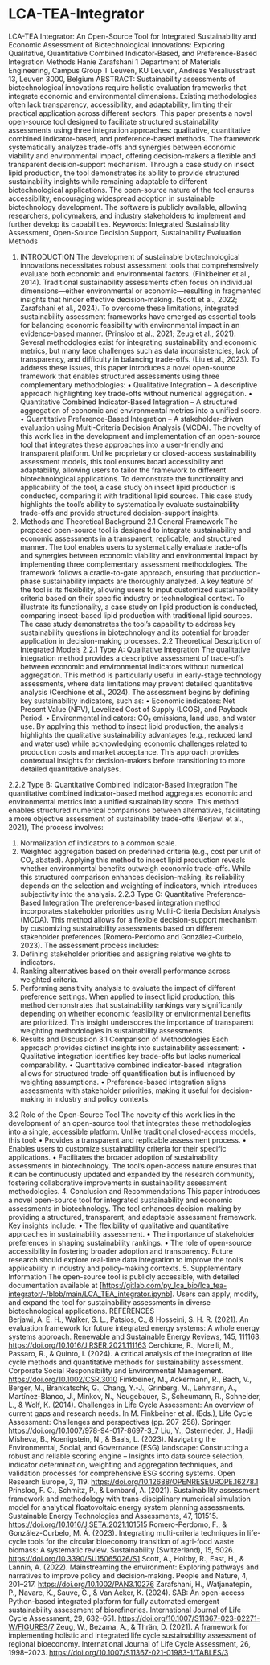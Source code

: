 # LCA-TEA-Integrator
LCA-TEA Integrator: An Open-Source Tool for Integrated Sustainability and Economic Assessment of Biotechnological Innovations: Exploring Qualitative, Quantitative Combined Indicator-Based, and Preference-Based Integration Methods
Hanie Zarafshani 
1 Department of Materials Engineering, Campus Group T Leuven, KU Leuven, Andreas Vesaliusstraat 13, Leuven 3000, Belgium
ABSTRACT: Sustainability assessments of biotechnological innovations require holistic evaluation frameworks that integrate economic and environmental dimensions. Existing methodologies often lack transparency, accessibility, and adaptability, limiting their practical application across different sectors. This paper presents a novel open-source tool designed to facilitate structured sustainability assessments using three integration approaches: qualitative, quantitative combined indicator-based, and preference-based methods. The framework systematically analyzes trade-offs and synergies between economic viability and environmental impact, offering decision-makers a flexible and transparent decision-support mechanism. Through a case study on insect lipid production, the tool demonstrates its ability to provide structured sustainability insights while remaining adaptable to different biotechnological applications. The open-source nature of the tool ensures accessibility, encouraging widespread adoption in sustainable biotechnology development. The software is publicly available, allowing researchers, policymakers, and industry stakeholders to implement and further develop its capabilities.
Keywords: Integrated Sustainability Assessment, Open-Source Decision Support, Sustainability Evaluation Methods
1.	INTRODUCTION
The development of sustainable biotechnological innovations necessitates robust assessment tools that comprehensively evaluate both economic and environmental factors. (Finkbeiner et al., 2014). Traditional sustainability assessments often focus on individual dimensions—either environmental or economic—resulting in fragmented insights that hinder effective decision-making. (Scott et al., 2022; Zarafshani et al., 2024). To overcome these limitations, integrated sustainability assessment frameworks have emerged as essential tools for balancing economic feasibility with environmental impact in an evidence-based manner. (Prinsloo et al., 2021; Zeug et al., 2021).
Several methodologies exist for integrating sustainability and economic metrics, but many face challenges such as data inconsistencies, lack of transparency, and difficulty in balancing trade-offs. (Liu et al., 2023). To address these issues, this paper introduces a novel open-source framework that enables structured assessments using three complementary methodologies:
•	Qualitative Integration – A descriptive approach highlighting key trade-offs without numerical aggregation.
•	Quantitative Combined Indicator-Based Integration – A structured aggregation of economic and environmental metrics into a unified score.
•	Quantitative Preference-Based Integration – A stakeholder-driven evaluation using Multi-Criteria Decision Analysis (MCDA).
The novelty of this work lies in the development and implementation of an open-source tool that integrates these approaches into a user-friendly and transparent platform. Unlike proprietary or closed-access sustainability assessment models, this tool ensures broad accessibility and adaptability, allowing users to tailor the framework to different biotechnological applications.
To demonstrate the functionality and applicability of the tool, a case study on insect lipid production is conducted, comparing it with traditional lipid sources. This case study highlights the tool’s ability to systematically evaluate sustainability trade-offs and provide structured decision-support insights.
2.	Methods and Theoretical Background
2.1 General Framework
The proposed open-source tool is designed to integrate sustainability and economic assessments in a transparent, replicable, and structured manner. The tool enables users to systematically evaluate trade-offs and synergies between economic viability and environmental impact by implementing three complementary assessment methodologies. The framework follows a cradle-to-gate approach, ensuring that production-phase sustainability impacts are thoroughly analyzed.
A key feature of the tool is its flexibility, allowing users to input customized sustainability criteria based on their specific industry or technological context. To illustrate its functionality, a case study on lipid production is conducted, comparing insect-based lipid production with traditional lipid sources. The case study demonstrates the tool’s capability to address key sustainability questions in biotechnology and its potential for broader application in decision-making processes.
2.2 Theoretical Description of Integrated Models
2.2.1 Type A: Qualitative Integration
The qualitative integration method provides a descriptive assessment of trade-offs between economic and environmental indicators without numerical aggregation. This method is particularly useful in early-stage technology assessments, where data limitations may prevent detailed quantitative analysis (Cerchione et al., 2024).
The assessment begins by defining key sustainability indicators, such as:
•	Economic indicators: Net Present Value (NPV), Levelized Cost of Supply (LCOS), and Payback Period.
•	Environmental indicators: CO₂ emissions, land use, and water use.
By applying this method to insect lipid production, the analysis highlights the qualitative sustainability advantages (e.g., reduced land and water use) while acknowledging economic challenges related to production costs and market acceptance. This approach provides contextual insights for decision-makers before transitioning to more detailed quantitative analyses.

2.2.2 Type B: Quantitative Combined Indicator-Based Integration
The quantitative combined indicator-based method aggregates economic and environmental metrics into a unified sustainability score. This method enables structured numerical comparisons between alternatives, facilitating a more objective assessment of sustainability trade-offs (Berjawi et al., 2021),
The process involves:
1.	Normalization of indicators to a common scale.
2.	Weighted aggregation based on predefined criteria (e.g., cost per unit of CO₂ abated).
Applying this method to insect lipid production reveals whether environmental benefits outweigh economic trade-offs. While this structured comparison enhances decision-making, its reliability depends on the selection and weighting of indicators, which introduces subjectivity into the analysis.
2.2.3 Type C: Quantitative Preference-Based Integration
The preference-based integration method incorporates stakeholder priorities using Multi-Criteria Decision Analysis (MCDA). This method allows for a flexible decision-support mechanism by customizing sustainability assessments based on different stakeholder preferences (Romero-Perdomo and González-Curbelo, 2023).
The assessment process includes:
1.	Defining stakeholder priorities and assigning relative weights to indicators.
2.	Ranking alternatives based on their overall performance across weighted criteria.
3.	Performing sensitivity analysis to evaluate the impact of different preference settings.
When applied to insect lipid production, this method demonstrates that sustainability rankings vary significantly depending on whether economic feasibility or environmental benefits are prioritized. This insight underscores the importance of transparent weighting methodologies in sustainability assessments.
3.	Results and Discussion
3.1 Comparison of Methodologies
Each approach provides distinct insights into sustainability assessment:
•	Qualitative integration identifies key trade-offs but lacks numerical comparability.
•	Quantitative combined indicator-based integration allows for structured trade-off quantification but is influenced by weighting assumptions.
•	Preference-based integration aligns assessments with stakeholder priorities, making it useful for decision-making in industry and policy contexts.

3.2 Role of the Open-Source Tool
The novelty of this work lies in the development of an open-source tool that integrates these methodologies into a single, accessible platform. Unlike traditional closed-access models, this tool:
•	Provides a transparent and replicable assessment process.
•	Enables users to customize sustainability criteria for their specific applications.
•	Facilitates the broader adoption of sustainability assessments in biotechnology.
The tool’s open-access nature ensures that it can be continuously updated and expanded by the research community, fostering collaborative improvements in sustainability assessment methodologies.
4.	Conclusion and Recommendations
This paper introduces a novel open-source tool for integrated sustainability and economic assessments in biotechnology. The tool enhances decision-making by providing a structured, transparent, and adaptable assessment framework. Key insights include:
•	The flexibility of qualitative and quantitative approaches in sustainability assessment.
•	The importance of stakeholder preferences in shaping sustainability rankings.
•	The role of open-source accessibility in fostering broader adoption and transparency.
Future research should explore real-time data integration to improve the tool’s applicability in industry and policy-making contexts.
5.	Supplementary Information
The open-source tool is publicly accessible, with detailed documentation available at [https://gitlab.com/py_lca_bio/lca_tea-integrator/-/blob/main/LCA_TEA_integrator.ipynb]. Users can apply, modify, and expand the tool for sustainability assessments in diverse biotechnological applications.
REFERENCES  
Berjawi, A. E. H., Walker, S. L., Patsios, C., & Hosseini, S. H. R. (2021). An evaluation framework for future integrated energy systems: A whole energy systems approach. Renewable and Sustainable Energy Reviews, 145, 111163. https://doi.org/10.1016/J.RSER.2021.111163
Cerchione, R., Morelli, M., Passaro, R., & Quinto, I. (2024). A critical analysis of the integration of life cycle methods and quantitative methods for sustainability assessment. Corporate Social Responsibility and Environmental Management. https://doi.org/10.1002/CSR.3010
Finkbeiner, M., Ackermann, R., Bach, V., Berger, M., Brankatschk, G., Chang, Y.-J., Grinberg, M., Lehmann, A., Martínez-Blanco, J., Minkov, N., Neugebauer, S., Scheumann, R., Schneider, L., & Wolf, K. (2014). Challenges in Life Cycle Assessment: An overview of current gaps and research needs. In M. Finkbeiner et al. (Eds.), Life Cycle Assessment: Challenges and perspectives (pp. 207–258). Springer. https://doi.org/10.1007/978-94-017-8697-3_7
Liu, Y., Osterrieder, J., Hadji Misheva, B., Koenigstein, N., & Baals, L. (2023). Navigating the Environmental, Social, and Governance (ESG) landscape: Constructing a robust and reliable scoring engine – Insights into data source selection, indicator determination, weighting and aggregation techniques, and validation processes for comprehensive ESG scoring systems. Open Research Europe, 3, 119. https://doi.org/10.12688/OPENRESEUROPE.16278.1
Prinsloo, F. C., Schmitz, P., & Lombard, A. (2021). Sustainability assessment framework and methodology with trans-disciplinary numerical simulation model for analytical floatovoltaic energy system planning assessments. Sustainable Energy Technologies and Assessments, 47, 101515. https://doi.org/10.1016/J.SETA.2021.101515
Romero-Perdomo, F., & González-Curbelo, M. Á. (2023). Integrating multi-criteria techniques in life-cycle tools for the circular bioeconomy transition of agri-food waste biomass: A systematic review. Sustainability (Switzerland), 15, 5026. https://doi.org/10.3390/SU15065026/S1
Scott, A., Holtby, R., East, H., & Lannin, A. (2022). Mainstreaming the environment: Exploring pathways and narratives to improve policy and decision-making. People and Nature, 4, 201–217. https://doi.org/10.1002/PAN3.10276
Zarafshani, H., Watjanatepin, P., Navare, K., Sauve, G., & Van Acker, K. (2024). SAB: An open-access Python-based integrated platform for fully automated emergent sustainability assessment of biorefineries. International Journal of Life Cycle Assessment, 29, 632–651. https://doi.org/10.1007/S11367-023-02271-W/FIGURES/7
Zeug, W., Bezama, A., & Thrän, D. (2021). A framework for implementing holistic and integrated life cycle sustainability assessment of regional bioeconomy. International Journal of Life Cycle Assessment, 26, 1998–2023. https://doi.org/10.1007/S11367-021-01983-1/TABLES/3


